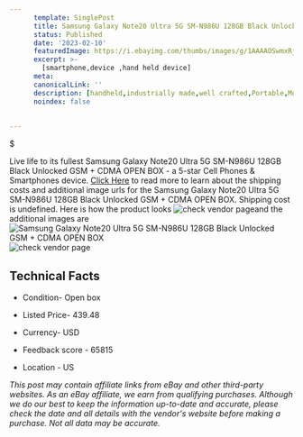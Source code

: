 ```yaml
---
      template: SinglePost
      title: Samsung Galaxy Note20 Ultra 5G SM-N986U 128GB Black Unlocked GSM + CDMA OPEN BOX
      status: Published
      date: '2023-02-10'
      featuredImage: https://i.ebayimg.com/thumbs/images/g/1AAAAOSwmxRjBP5F/s-l225.jpg
      excerpt: >-
        [smartphone,device ,hand held device]
      meta:
      canonicalLink: ''
      description: [handheld,industrially made,well crafted,Portable,Mobile,Compact,Convenient,Lightweight,Maneuverable,Man-portable,Miniature,Carriable,Hand-held,Light,Holdable,Transportable,Mobile device,Pocket-sized,On-the-go,Wireless,Cordless,Compact size,Convenient size, smartphone,device ,hand held device]
      noindex: false
        
        
---
```

$

Live life to its fullest Samsung Galaxy Note20 Ultra 5G SM-N986U 128GB Black Unlocked GSM + CDMA OPEN BOX - a 5-star Cell Phones & Smartphones device. [Click Here](https://www.ebay.com/itm/125478651615?hash=item1d371c46df%3Ag%3A1AAAAOSwmxRjBP5F&mkevt=1&mkcid=1&mkrid=711-53200-19255-0&campid=%253CePNCampaignId%253E&customid=%253CreferenceId%253E&toolid=10049) to read more to learn about the shipping costs and additional image urls for the Samsung Galaxy Note20 Ultra 5G SM-N986U 128GB Black Unlocked GSM + CDMA OPEN BOX. Shipping cost is undefined. Here is how the product looks ![check vendor page](https://i.ebayimg.com/thumbs/images/g/1AAAAOSwmxRjBP5F/s-l225.jpg)and the additional images are![Samsung Galaxy Note20 Ultra 5G SM-N986U 128GB Black Unlocked GSM + CDMA OPEN BOX](https://i.ebayimg.com/images/g/1AAAAOSwmxRjBP5F/s-l1600.jpg)![check vendor page]()



 ## Technical Facts 



     
      

 - Condition- Open box 


      

 - Listed Price- 439.48 


      

 - Currency- USD 


      

 - Feedback score - 65815 


      

 - Location - US 


      
      

 *_This post may contain affiliate links from eBay and other third-party websites. As an eBay affiliate, we earn from qualifying purchases. Although we do our best to keep the information up-to-date and accurate, please check the date and all details with the vendor's website before making a purchase. Not all data may be accurate._*






